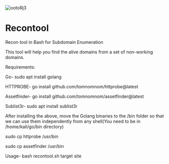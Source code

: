 ![ootoRj3](https://user-images.githubusercontent.com/75179984/165590832-f0057119-7261-44cd-95df-36c409ca5d1e.png)
# Recontool
Recon tool in Bash for Subdomain Enumeration

This tool will help you find the alive domains from a set of non-working domains.

Requirements:

Go- sudo apt install golang

HTTPROBE- go install github.com/tomnomnom/httprobe@latest

Assetfinder- go install github.com/tomnomnom/assetfinder@latest

Sublist3r- sudo apt install sublist3r

After installing the above, move the Golang binaries to the /bin folder so that we can use them independently from any shell(You need to be in /home/kali/go/bin directory)

sudo cp httprobe /usr/bin

sudo cp assetfinder /usr/bin

Usage-
bash recontool.sh target site



